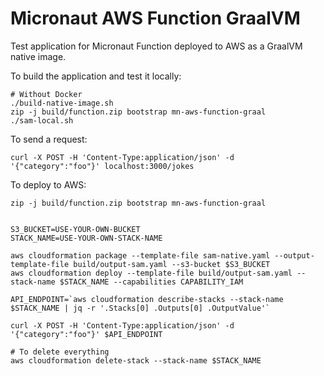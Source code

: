 # Micronaut AWS Function GraalVM

Test application for Micronaut Function deployed to AWS as a GraalVM native image.

To build the application and test it locally:

```
# Without Docker
./build-native-image.sh
zip -j build/function.zip bootstrap mn-aws-function-graal
./sam-local.sh
```

To send a request:

```
curl -X POST -H 'Content-Type:application/json' -d '{"category":"foo"}' localhost:3000/jokes
```

To deploy to AWS:

```
zip -j build/function.zip bootstrap mn-aws-function-graal


S3_BUCKET=USE-YOUR-OWN-BUCKET
STACK_NAME=USE-YOUR-OWN-STACK-NAME

aws cloudformation package --template-file sam-native.yaml --output-template-file build/output-sam.yaml --s3-bucket $S3_BUCKET
aws cloudformation deploy --template-file build/output-sam.yaml --stack-name $STACK_NAME --capabilities CAPABILITY_IAM

API_ENDPOINT=`aws cloudformation describe-stacks --stack-name $STACK_NAME | jq -r '.Stacks[0] .Outputs[0] .OutputValue'`

curl -X POST -H 'Content-Type:application/json' -d '{"category":"foo"}' $API_ENDPOINT

# To delete everything
aws cloudformation delete-stack --stack-name $STACK_NAME
```
